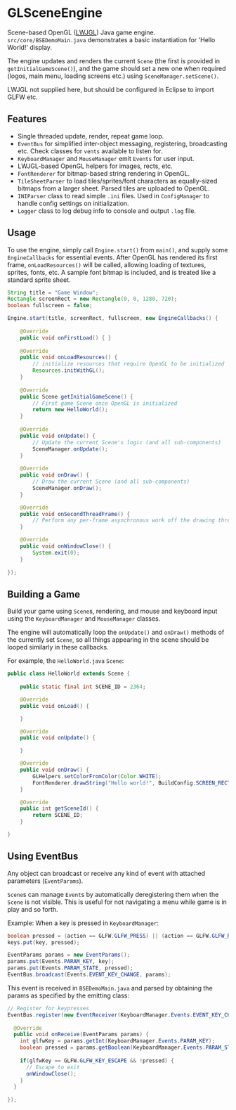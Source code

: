 # GLSceneEngine

Scene-based OpenGL ([LWJGL](https://www.lwjgl.org/download)) Java game engine. `src/core/BSEDemoMain.java` demonstrates a basic instantiation for 'Hello World!' display. 

The engine updates and renders the current `Scene` (the first is provided in `getInitialGameScene()`), and the game should set a new one when required (logos, main menu, loading screens etc.) using `SceneManager.setScene()`.

LWJGL not supplied here, but should be configured in Eclipse to import GLFW etc.


## Features

- Single threaded update, render, repeat game loop.
- `EventBus` for simplified inter-object messaging, registering, broadcasting etc. Check classes for `vents` available to listen for.
- `KeyboardManager` and `MouseManager` emit `Events` for user input.
- LWJGL-based OpenGL helpers for images, rects, etc.
- `FontRenderer` for bitmap-based string rendering in OpenGL.
- `TileSheetParser` to load tiles/sprites/font characters as equally-sized bitmaps from a larger sheet. Parsed tiles are uploaded to OpenGL.
- `INIParser` class to read simple `.ini` files. Used in `ConfigManager` to handle config settings on initialization.
- `Logger` class to log debug info to console and output `.log` file.


## Usage

To use the engine, simply call `Engine.start()` from `main()`, and supply some `EngineCallbacks` for essential events. After OpenGL has rendered its first frame, `onLoadResources()` will be called, allowing loading of textures, sprites, fonts, etc. A sample font bitmap is included, and is treated like a standard sprite sheet.

```java
String title = "Game Window";
Rectangle screenRect = new Rectangle(0, 0, 1280, 720);
boolean fullscreen = false;

Engine.start(title, screenRect, fullscreen, new EngineCallbacks() {
	
	@Override
	public void onFirstLoad() { }
	
	@Override
	public void onLoadResources() {
		// initialize resources that require OpenGL to be initialized
		Resources.initWithGL();
	}
	
	@Override
	public Scene getInitialGameScene() {
		// First game Scene once OpenGL is initialized
		return new HelloWorld();
	}
	
	@Override
	public void onUpdate() {
		// Update the current Scene's logic (and all sub-components)
		SceneManager.onUpdate();
	}
	
	@Override
	public void onDraw() {
		// Draw the current Scene (and all sub-components)
		SceneManager.onDraw();
	}

	@Override
	public void onSecondThreadFrame() {
		// Perform any per-frame asynchronous work off the drawing thread
	}

	@Override
	public void onWindowClose() {
		System.exit(0);
	}
	
});
```


## Building a Game

Build your game using `Scene`s, rendering, and mouse and keyboard input using the `KeyboardManager` and `MouseManager` classes.

The engine will automatically loop the `onUpdate()` and `onDraw()` methods of the currently set `Scene`, so all things appearing in the scene should be looped similarly in these callbacks.

For example, the `HelloWorld.java` `Scene`:

```java
public class HelloWorld extends Scene {
	
	public static final int SCENE_ID = 2364;

	@Override
	public void onLoad() {

	}

	@Override
	public void onUpdate() {

	}

	@Override
	public void onDraw() {
		GLHelpers.setColorFromColor(Color.WHITE);
		FontRenderer.drawString("Hello world!", BuildConfig.SCREEN_RECT, 16, Align.CENTER, Align.CENTER);
	}

	@Override
	public int getSceneId() {
		return SCENE_ID;
	}

}
```


## Using EventBus

Any object can broadcast or receive any kind of event with attached parameters (`EventParams`).

`Scene`s can manage `Event`s by automatically deregistering them when the `Scene` is not visible. This is useful for not navigating a menu while game is in play and so forth.

Example: When a key is pressed in `KeyboardManager`:

```java
boolean pressed = (action == GLFW.GLFW_PRESS) || (action == GLFW.GLFW_REPEAT);
keys.put(key, pressed);

EventParams params = new EventParams();
params.put(Events.PARAM_KEY, key);
params.put(Events.PARAM_STATE, pressed);
EventBus.broadcast(Events.EVENT_KEY_CHANGE, params);
```

This event is received in `BSEDemoMain.java` and parsed by obtaining the params as specified by the emitting class: 

```java
// Register for keypresses
EventBus.register(new EventReceiver(KeyboardManager.Events.EVENT_KEY_CHANGE, false) {
  
  @Override
  public void onReceive(EventParams params) {
    int glfwKey = params.getInt(KeyboardManager.Events.PARAM_KEY);
    boolean pressed = params.getBoolean(KeyboardManager.Events.PARAM_STATE);
    
    if(glfwKey == GLFW.GLFW_KEY_ESCAPE && !pressed) {
      // Escape to exit
      onWindowClose();
    }
  }
  
});
```
